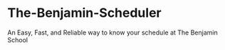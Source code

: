 # The-Benjamin-Scheduler
An Easy, Fast, and Reliable way to know your schedule at The Benjamin School

